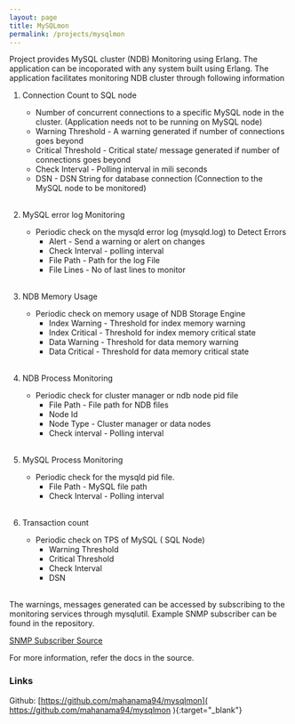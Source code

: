 ```yaml
---
layout: page
title: MySQLmon
permalink: /projects/mysqlmon
---
```



Project provides MySQL cluster (NDB) Monitoring using Erlang. The application can be incoporated with any system
built using Erlang. The application facilitates monitoring NDB cluster through following information

1. Connection Count to SQL node
   * Number of concurrent connections to a specific MySQL node in the cluster. (Application needs not to be running on MySQL node)
    * Warning Threshold - A warning generated if number of connections goes beyond
    * Critical Threshold - Critical state/ message generated if number of connections goes beyond
    * Check Interval - Polling interval in mili seconds
    * DSN - DSN String for database connection (Connection to the MySQL node to be monitored)
<br><br>

2. MySQL error log Monitoring
   * Periodic check on the mysqld error log (mysqld.log) to Detect Errors
     - Alert - Send a warning or alert on changes
     - Check Interval - polling interval
     - File Path - Path for the log File
     - File Lines - No of last lines to monitor
<br><br>

3. NDB Memory Usage
   * Periodic check on memory usage of NDB Storage Engine
     - Index Warning - Threshold for index memory warning
     - Index Critical - Threshold for index memory critical state
     - Data Warning - Threshold for data memory warning
     - Data Critical - Threshold for data memory critical state
<br><br>

4. NDB Process Monitoring
   * Periodic check for cluster manager or ndb node pid file
     - File Path - File path for NDB files
     - Node Id
     - Node Type - Cluster manager or data nodes
     - Check interval - Polling interval
<br><br>

5. MySQL Process Monitoring
   * Periodic check for the mysqld pid file.
      * File Path - MySQL file path
      * Check Interval - Polling interval
<br><br>

6. Transaction count
    * Periodic check on TPS of MySQL ( SQL Node)
      - Warning Threshold
      - Critical Threshold
      - Check Interval
      - DSN

<br>
The warnings, messages generated can be accessed by subscribing to the monitoring services through mysqlutil.
Example SNMP subscriber can be found in the repository.

[SNMP Subscriber Source](https://github.com/mahanama94/mysqlmon/blob/master/src/mysqlmon_snmp_server.erl)


For more information, refer the docs in the source.

### Links

Github: [https://github.com/mahanama94/mysqlmon]( https://github.com/mahanama94/mysqlmon ){:target="_blank"}
